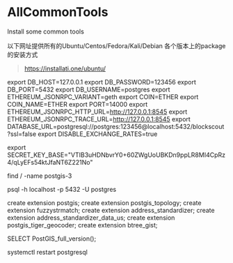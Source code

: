 # AllCommonTools
Install some common tools

以下网址提供所有的Ubuntu/Centos/Fedora/Kali/Debian 各个版本上的package的安装方式

> https://installati.one/ubuntu/


export DB_HOST=127.0.0.1
export DB_PASSWORD=123456
export DB_PORT=5432
export DB_USERNAME=postgres
export ETHEREUM_JSONRPC_VARIANT=geth
export COIN=ETHER
export COIN_NAME=ETHER
export PORT=14000
export ETHEREUM_JSONRPC_HTTP_URL=http://127.0.0.1:8545
export ETHEREUM_JSONRPC_TRACE_URL=http://127.0.0.1:8545
export DATABASE_URL=postgresql://postgres:123456@localhost:5432/blockscout?ssl=false
export DISABLE_EXCHANGE_RATES=true


export SECRET_KEY_BASE="VTIB3uHDNbvrY0+60ZWgUoUBKDn9ppLR8MI4CpRz4/qLyEFs54ktJfaNT6Z221No"

find / -name postgis-3

psql -h localhost -p 5432 -U postgres

create extension postgis;
create extension postgis_topology;
create extension fuzzystrmatch;
create extension address_standardizer;
create extension address_standardizer_data_us;
create extension postgis_tiger_geocoder;
create extension btree_gist;

SELECT PostGIS_full_version();


systemctl restart postgresql